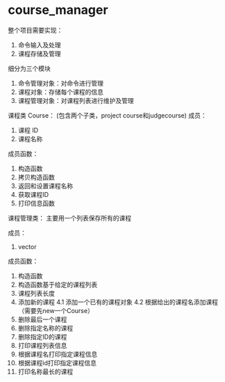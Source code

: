 # course_manager
整个项目需要实现：
1. 命令输入及处理
2. 课程存储及管理

细分为三个模块
1. 命令管理对象：对命令进行管理
2. 课程对象：存储每个课程的信息
3. 课程管理对象：对课程列表进行维护及管理

课程类 Course：
(包含两个子类，project course和judgecourse)
成员：
1. 课程 ID
2. 课程名称

成员函数：
1. 构造函数
2. 拷贝构造函数
3. 返回和设置课程名称
4. 获取课程ID
5. 打印信息函数

课程管理类：
主要用一个列表保存所有的课程

成员：
1. vector<Course>

成员函数：
1. 构造函数
2. 构造函数基于给定的课程列表
3. 课程列表长度
4. 添加新的课程
  4.1 添加一个已有的课程对象
  4.2 根据给出的课程名添加课程 （需要先new一个Course）
5. 删除最后一个课程
6. 删除指定名称的课程
7. 删除指定ID的课程
8. 打印课程列表信息
9. 根据课程名打印指定课程信息
10. 根据课程id打印指定课程信息
11. 打印名称最长的课程
